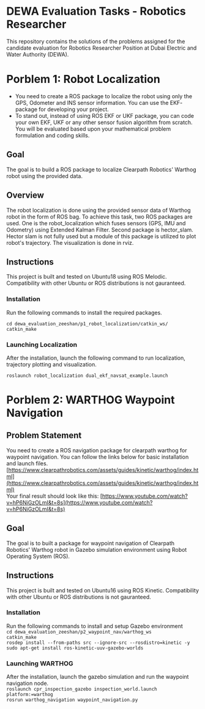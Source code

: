 # DEWA Evaluation Tasks - Robotics Researcher

This repository contains the solutions of the problems assigned for the candidate evaluation for Robotics Researcher Position at Dubai Electric and Water Authority (DEWA).

 # Porblem 1: Robot Localization
- You need to create a ROS package to localize the robot using only the GPS, Odometer
and INS sensor information. You can use the EKF- package for developing your project.   
- To stand out, instead of using ROS EKF or UKF package, you can code your own EKF,
UKF or any other sensor fusion algorithm from scratch. You will be evaluated based
upon your mathematical problem formulation and coding skills.

## Goal

The goal is to build a ROS package to localize Clearpath Robotics' Warthog robot using the provided data.

## Overview

The robot localization is done using the provided sensor data of Warthog robot in the form of ROS bag. To achieve this task, two ROS packages are used. One is the robot_localization which fuses sensors (GPS, IMU and Odometry) using Extended Kalman Filter. Second package is hector_slam. Hector slam is not fully used but a module of this package is utilized to plot robot's trajectory. The visualization is done in rviz.

## Instructions

This project is built and tested on Ubuntu18 using ROS Melodic. Compatibility with other Ubuntu or ROS distributions is not gauranteed.

### Installation

Run the following commands to install the required packages.
```
cd dewa_evaluation_zeeshan/p1_robot_localization/catkin_ws/   
catkin_make

```

### Launching Localization

After the installation, launch the following command to run localization, trajectory plotting and visualization. 

```
roslaunch robot_localization dual_ekf_navsat_example.launch

```



# Porblem 2: WARTHOG Waypoint Navigation

## Problem Statement
You need to create a ROS navigation package for clearpath warthog for waypoint navigation. You can follow the links below for basic installation and launch files.  
[https://www.clearpathrobotics.com/assets/guides/kinetic/warthog/index.html](https://www.clearpathrobotics.com/assets/guides/kinetic/warthog/index.html)  
Your final result should look like this:  [https://www.youtube.com/watch?v=hP6NiGzOLmI&t=8s](https://www.youtube.com/watch?v=hP6NiGzOLmI&t=8s)

## Goal

The goal is to built a package for waypoint navigation of Clearpath Robotics' Warthog robot in Gazebo simulation environment using Robot Operating System (ROS).

## Instructions

This project is built and tested on Ubuntu16 using ROS Kinetic. Compatibility with other Ubuntu or ROS distributions is not gauranteed.

### Installation
Run the following commands to install and setup Gazebo environment  
`cd dewa_evaluation_zeeshan/p2_waypoint_nav/warthog_ws`  
`catkin_make`  
`rosdep install --from-paths src --ignore-src --rosdistro=kinetic -y `  
`sudo apt-get install ros-kinetic-uuv-gazebo-worlds`  


### Launching WARTHOG
After the installation, launch the gazebo simulation and run the waypoint navigation node.  
`roslaunch cpr_inspection_gazebo inspection_world.launch platform:=warthog `  
`rosrun warthog_navigation waypoint_navigation.py`  
